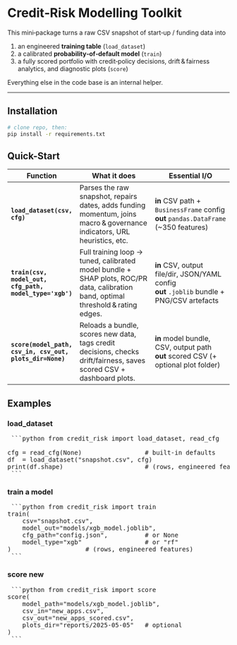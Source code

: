 # Credit‑Risk Modelling Toolkit

This mini‑package turns a raw CSV snapshot of start‑up / funding data into

1. an engineered **training table** (`load_dataset`)
2. a calibrated **probability‑of‑default model** (`train`)
3. a fully scored portfolio with credit‑policy decisions, drift & fairness analytics, and diagnostic plots (`score`)

Everything else in the code base is an internal helper.

---

## Installation

```bash
# clone repo, then:
pip install -r requirements.txt
```

## Quick-Start
| Function                                                 | What it does                                                                                                                       | Essential I/O                                                                                 |
| -------------------------------------------------------- | ---------------------------------------------------------------------------------------------------------------------------------- | --------------------------------------------------------------------------------------------- |
| **`load_dataset(csv, cfg)`**                             | Parses the raw snapshot, repairs dates, adds funding momentum, joins macro & governance indicators, URL heuristics, etc.           | **in** CSV path + `BusinessFrame` config<br>**out** `pandas.DataFrame` (\~350 features)       |
| **`train(csv, model_out, cfg_path, model_type='xgb')`**  | Full training loop → tuned, calibrated model bundle + SHAP plots, ROC/PR data, calibration band, optimal threshold & rating edges. | **in** CSV, output file/dir, JSON/YAML config<br>**out** `.joblib` bundle + PNG/CSV artefacts |
| **`score(model_path, csv_in, csv_out, plots_dir=None)`** | Reloads a bundle, scores new data, tags credit decisions, checks drift/fairness, saves scored CSV + dashboard plots.               | **in** model bundle, CSV, output path<br>**out** scored CSV (+ optional plot folder)          |

## Examples

### load_dataset
<pre> ```python from credit_risk import load_dataset, read_cfg

cfg = read_cfg(None)                 # built‑in defaults
df  = load_dataset("snapshot.csv", cfg)
print(df.shape)                      # (rows, engineered features)
 ``` </pre>

 ### train a model
<pre> ```python from credit_risk import train
train(
    csv="snapshot.csv",
    model_out="models/xgb_model.joblib",
    cfg_path="config.json",          # or None
    model_type="xgb"                 # or "rf"
)                    # (rows, engineered features)
 ``` </pre>

 ### score new
<pre> ```python from credit_risk import score
score(
    model_path="models/xgb_model.joblib",
    csv_in="new_apps.csv",
    csv_out="new_apps_scored.csv",
    plots_dir="reports/2025‑05‑05"   # optional
)
 ``` </pre>